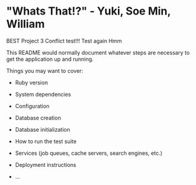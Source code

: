 
# "Whats That!?" - Yuki, Soe Min, William


BEST Project 3 Conflict test!!! Test again Hmm

This README would normally document whatever steps are necessary to get the
application up and running.

Things you may want to cover:

* Ruby version

* System dependencies

* Configuration

* Database creation

* Database initialization

* How to run the test suite

* Services (job queues, cache servers, search engines, etc.)

* Deployment instructions

* ...

